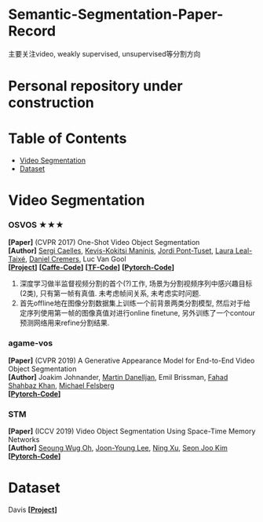 # Semantic-Segmentation-Paper-Record
主要关注video, weakly supervised, unsupervised等分割方向

# Personal repository under construction

# Table of Contents
- [Video Segmentation](#video-segmentation)
- [Dataset](#dataset)

# Video Segmentation

### OSVOS ★★★
**[Paper]**  (CVPR 2017) One-Shot Video Object Segmentation  <Br>
**[Author]** [Sergi Caelles](https://sergicaelles.com/), [Kevis-Kokitsi Maninis](https://www.kmaninis.com/), [Jordi Pont-Tuset](https://www.kmaninis.com/), [Laura Leal-Taixé](https://dvl.in.tum.de/team/lealtaixe/), [Daniel Cremers](https://vision.in.tum.de/members/cremers), Luc Van Gool<Br>
**[[Project](https://people.ee.ethz.ch/~cvlsegmentation//osvos/)]** **[[Caffe-Code](https://github.com/kmaninis/OSVOS-caffe)]** **[[TF-Code](https://github.com/scaelles/OSVOS-TensorFlow)]** **[[Pytorch-Code](https://github.com/kmaninis/OSVOS-PyTorch)]**<Br>
1) 深度学习做半监督视频分割的首个(?)工作, 场景为分割视频序列中感兴趣目标(2类), 只有第一帧有真值. 未考虑帧间关系, 未考虑实时问题.
2) 首先offline地在图像分割数据集上训练一个前背景两类分割模型, 然后对于给定序列使用第一帧的图像真值对进行online finetune, 另外训练了一个contour预测网络用来refine分割结果. 
  
### agame-vos
**[Paper]**  (CVPR 2019)  A Generative Appearance Model for End-to-End Video Object Segmentation  <Br>
**[Author]** Joakim Johnander, [Martin Danelljan](https://martin-danelljan.github.io/), Emil Brissman, [Fahad Shahbaz Khan](https://sites.google.com/view/fahadkhans/home), [Michael Felsberg](http://users.isy.liu.se/cvl/mfe/)<Br>
**[[Pytorch-Code](https://github.com/joakimjohnander/agame-vos)]**<Br>
  
### STM
**[Paper]**  (ICCV 2019)  Video Object Segmentation Using Space-Time Memory Networks <Br>
**[Author]** [Seoung Wug Oh](https://sites.google.com/view/seoungwugoh), [Joon-Young Lee](https://joonyoung-cv.github.io/), [Ning Xu](https://sites.google.com/view/ningxu), [Seon Joo Kim](https://sites.google.com/site/seonjookim/)<Br>
**[[Pytorch-Code](https://github.com/seoungwugoh/STM)]**<Br>

# Dataset
Davis **[[Project](https://davischallenge.org/index.html)]**
